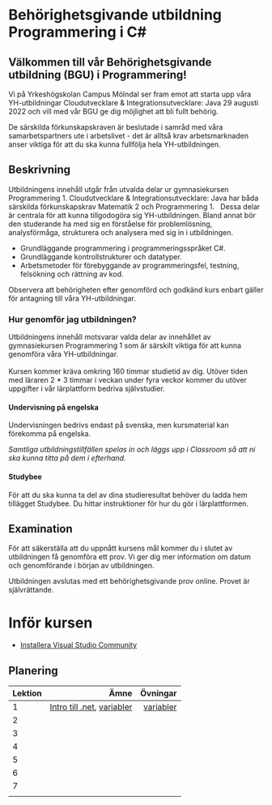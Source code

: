 # Behörighetsgivande utbildning Programmering i C\#

## Välkommen till vår Behörighetsgivande utbildning (BGU) i Programmering!  

Vi på Yrkeshögskolan Campus Mölndal ser fram emot att starta upp våra YH-utbildningar Cloudutvecklare & Integrationsutvecklare: Java 29 augusti 2022 och vill med vår BGU ge dig möjlighet att bli fullt behörig.

De särskilda förkunskapskraven är beslutade i samråd med våra samarbetspartners ute i arbetslivet - det är alltså krav arbetsmarknaden anser viktiga för att du ska kunna fullfölja hela YH-utbildningen.  

## Beskrivning
Utbildningens innehåll utgår från utvalda delar ur gymnasiekursen Programmering 1. Cloudutvecklare & Integrationsutvecklare: Java har båda särskilda förkunskapskrav Matematik 2 och Programmering 1. 
 
Dessa delar är centrala för att kunna tillgodogöra sig YH-utbildningen. Bland annat bör den studerande ha med sig en förståelse för problemlösning, analysförmåga, strukturera och  analysera med sig in i utbildningen.

+ Grundläggande programmering i programmeringsspråket C#.
+ Grundläggande kontrollstrukturer och datatyper.
+ Arbetsmetoder för förebyggande av programmeringsfel, testning, felsökning och
rättning av kod.

Observera att behörigheten efter genomförd och godkänd kurs enbart gäller för antagning till våra YH-utbildningar.  


### Hur genomför jag utbildningen?  
Utbildningens innehåll motsvarar valda delar av innehållet av gymnasiekursen Programmering 1 som är särskilt viktiga för att kunna genomföra våra YH-utbildningar.    
   
Kursen kommer kräva omkring 160 timmar studietid av dig. Utöver tiden med läraren 2 * 3 timmar i veckan under fyra veckor kommer du utöver uppgifter i vår lärplattform bedriva självstudier.  

#### Undervisning på engelska
Undervisningen bedrivs endast på svenska, men kursmaterial kan förekomma på engelska.

_Samtliga utbildningstillfällen spelas in och läggs upp i Classroom så att ni ska kunna titta på dem i efterhand._  

#### Studybee  
För att du ska kunna ta del av dina studieresultat behöver du ladda hem tillägget Studybee. Du hittar instruktioner för hur du gör i lärplattformen.  
  
## Examination
För att säkerställa att du uppnått kursens mål kommer du i slutet av utbildningen få genomföra ett prov. Vi ger dig mer information om datum och genomförande i början av utbildningen.  

Utbildningen avslutas med ett behörighetsgivande prov online. Provet är självrättande.


# Inför kursen
+ [Installera Visual Studio Community](Installation%20av%20Visual%20Studio.md)

## Planering
| Lektion | Ämne | Övningar |
| ------- | ----:| --------:|
| 1       | [Intro till .net](lektion/intro/readme.md), [variabler](lektion/variabler/readme.md)     | [variabler](lektion/variabler/kodning/readme.md)         |
| 2       |      |          |
| 3       |      |          |
| 4       |      |          |
| 5       |      |          |
| 6       |      |          |
| 7       |      |          |
|         |      |          |
